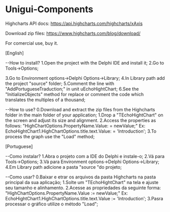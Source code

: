 # Unigui-Components

Highcharts API docs: https://api.highcharts.com/highcharts/xAxis

Download zip files: https://www.highcharts.com/blog/download/

For comercial use, buy it.

[English]

--How to install?
1.Open the project with the Delphi IDE and install it;
2.Go to Tools->Options;

3.Go to Environment options->Delphi Options->Library;
4.In Library path add the project "source" folder;
5.Comment the line with "AddPortugueseTraduction;" in unit uEchoHightChart;
6.See the "InitializeObjects" method for replace or comment the code which translates the multiples of a thousand;

--How to use?
0.Download and extract the zip files from the Highcharts folder in the main folder of your application;
1.Drop a "TEchoHightChart" on the screen and adjust its size and alignment.
2.Access the properties as follows:
    "HighChartOptions.PropertyName.Value: = newValue;"
    Ex: EchoHightChart1.HighChartOptions.title.text.Value: = 'Introduction';
3.To process the graph use the "Load" method;



[Portuguese]

--Como instalar?
1.Abra o projeto com a IDE do Delphi e instale-o;
2.Vá para Tools->Options;
3.Vá para Environment options->Delphi Options->Library;
4.Em Library path adicione a pasta "source "do projeto;

--Como usar?
0.Baixar e etrar os arquivos da pasta Highcharts na pasta principal da sua aplicação;
1.Solte um "TEchoHightChart" na tela e ajuste seu tamanho e alinhamento.
2.Acesse as propriedades da seguinte forma:
    "HighChartOptions.PropertyName.Value := newValue;"
    Ex: EchoHightChart1.HighChartOptions.title.text.Value := 'Introduction';
3.Pasra processar o gráfico utilize o método "Load";
